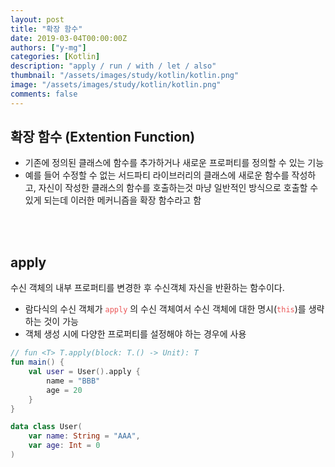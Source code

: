 ```yaml
---
layout: post
title: "확장 함수"
date: 2019-03-04T00:00:00Z
authors: ["y-mg"]
categories: [Kotlin]
description: "apply / run / with / let / also"
thumbnail: "/assets/images/study/kotlin/kotlin.png"
image: "/assets/images/study/kotlin/kotlin.png"
comments: false
---
```


## 확장 함수 (Extention Function)
- 기존에 정의된 클래스에 함수를 추가하거나 새로운 프로퍼티를 정의할 수 있는 기능
- 예를 들어 수정할 수 없는 서드파티 라이브러리의 클래스에 새로운 함수를 작성하고, 자신이 작성한 클래스의 함수를 호출하는것 마냥 일반적인 방식으로 호출할 수 있게 되는데 이러한 메커니즘을 확장 함수라고 함
<br/>
<br/>


## apply
수신 객체의 내부 프로퍼티를 변경한 후 수신객체 자신을 반환하는 함수이다.
- 람다식의 수신 객체가 <code style="color: #eb5657;">apply</code> 의 수신 객체여서 수신 객체에 대한 명시(<code style="color: #eb5657;">this</code>)를 생략하는 것이 가능
- 객체 생성 시에 다양한 프로퍼티를 설정해야 하는 경우에 사용

```kotlin
// fun <T> T.apply(block: T.() -> Unit): T
fun main() {
    val user = User().apply {
        name = "BBB"
        age = 20
    }
}

data class User(
    var name: String = "AAA", 
    var age: Int = 0
)
```